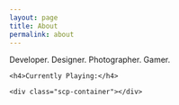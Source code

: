 ```yaml
---
layout: page
title: About
permalink: about
---
```


<div class="text-center">
    <p>Developer. Designer. Photographer. Gamer.</p>

    <h4>Currently Playing:</h4>

    <div class="scp-container"></div>
</div>

